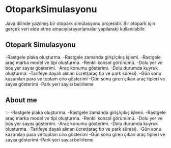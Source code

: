 # OtoparkSimulasyonu
Java dilinde yazılmış bir otopark simülasyonu projesidir.
Bir otopark için gerçek veri elde etme amacıyla(ayarlamalar yapılarak) kullanılabilir.

Otopark Simulasyonu
--------------------------
-Rastgele plaka oluşturma.
-Rastgele zamanda giriş/çıkış işlemi.
-Rastgele araç marka model ve tipi oluşturma.
-Renkli konsol görünümü.
-Dolu yer ve boş yer sayısı gösterimi.
-Araç konumu gösterimi.
-Dolu durumda kuyruk oluşturma.
-Tarifeye dayalı alınan ücret(araç tip ve park süresi).
-Gün sonu kazanılan para ve toplam ciro gösterimi
-Gün sonu giren çıkan araç tipleri ve sayısı gösterimi
-Park yeri sayısı belirleme


<h2 align="left">About me</h2>


<p align="left">✨ -Rastgele plaka oluşturma.
-Rastgele zamanda giriş/çıkış işlemi.
-Rastgele araç marka model ve tipi oluşturma.
-Renkli konsol görünümü.
-Dolu yer ve boş yer sayısı gösterimi.
-Araç konumu gösterimi.
-Dolu durumda kuyruk oluşturma.
-Tarifeye dayalı alınan ücret(araç tip ve park süresi).
-Gün sonu kazanılan para ve toplam ciro gösterimi
-Gün sonu giren çıkan araç tipleri ve sayısı gösterimi
-Park yeri sayısı belirleme</p>
